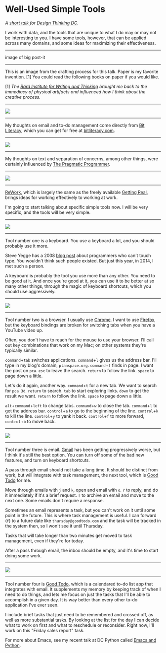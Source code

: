 # Well-Used Simple Tools

*A [short talk](http://www.meetup.com/Design-Thinking-DC/events/216029412/) for [Design Thinking DC](http://www.meetup.com/Design-Thinking-DC/).*

I work with data, and the tools that are unique to what I do may or may not be interesting to you. I have some tools, however, that can be applied across many domains, and some ideas for maximizing their effectiveness.


-----

image of big post-it

-----

This is an image from the drafting process for this talk. Paper is my favorite invention. [1] You could read the following books on paper if you would like.

[1] *The [Bard Institute for Writing and Thinking](http://www.bard.edu/iwt/) brought me back to the immediacy of physical artifacts and influenced how I think about the creative process.*


-----

[![](bit_literacy.jpg)](http://bitliteracy.com/)

-----

My thoughts on email and to-do management come directly from [Bit Literacy](http://bitliteracy.com/), which you can get for free at [bitliteracy.com](http://bitliteracy.com/).


-----

[![](pragmatic_programmer.jpg)](https://pragprog.com/the-pragmatic-programmer)

-----

My thoughts on text and separation of concerns, among other things, were certainly influenced by [The Pragmatic Programmer](https://pragprog.com/the-pragmatic-programmer).


-----

[![](rework.png)](http://37signals.com/rework/)

-----

[ReWork](http://37signals.com/rework/), which is largely the same as the freely available [Getting Real](http://gettingreal.37signals.com/), brings ideas for working effectively to working at work.

I'm going to start talking about specific simple tools now. I will be very specific, and the tools will be very simple.


-----

[![](keyboard.png)](http://www.usporedi.hr/novosti/je-li-ovo-najbolja-tipkovnica-svih-vremena)

-----

Tool number one is a keyboard. You use a keyboard a lot, and you should probably use it more.

Steve Yegge has a 2008 [blog post](http://steve-yegge.blogspot.com/2008/09/programmings-dirtiest-little-secret.html) about programmers who can't touch type. You wouldn't think such people existed. But just this year, in 2014, I met such a person.

A keyboard is probably the tool you use more than any other. You need to be good at it. And once you're good at it, you can use it to be better at so many other things, through the magic of keyboard shortcuts, which you should use aggressively.


-----

[![](chrome.png)](http://www.google.com/chrome/)

-----

Tool number two is a browser. I usually use [Chrome](http://www.google.com/chrome/). I want to use [Firefox](http://firefox.com/), but the keyboard bindings are broken for switching tabs when you have a YouTube video up.

Often, you don't have to reach for the mouse to use your browser. I'll call out key combinations that work on my Mac; on other systems they're typically similar.

`command`+`tab` switches applications. `command`+`l` gives us the address bar. I'll type in my blog's domain, `planspace.org`. `command`+`f` finds in page. I want the post on `pca`. `esc` to leave the search. `return` to follow the link. `space` to page down a little.

Let's do it again, another way. `command`+`t` for a new tab. We want to search for `pca 3d`. `return` to search. `tab` to start exploring links. `down` to get the result we want. `return` to follow the link. `space` to page down a little.

`alt`+`command`+`left` to change tabs. `command`+`w` to close the tab. `command`+`l` to get the address bar. `control`+`a` to go to the beginning of the line. `control`+`k` to kill the line. `control`+`y` to yank it back. `control`+`f` to more forward, `control`+`b` to move back.


-----

[![](gmail.png)](https://gmail.com/)

-----

Tool number three is email. [Gmail](https://gmail.com/) has been getting progressively worse, but I think it's still the best option. You can turn off some of the bad new features, and turn on keyboard shortcuts.

A pass through email should not take a long time. It should be distinct from work, but will integrate with task management, the next tool, which is [Good Todo](https://goodtodo.com/) for me.

Move through emails with `j` and `k`, open and email with `o`. `r` to reply, and do it immediately if it's a brief request. `[` to archive an email and move to the next one. Some emails don't require a response.

Sometimes an email represents a task, but you can't work on it until some point in the future. This is where task management is useful. I can forward (`f`) to a future date like `thursday@goodtodo.com` and the task will be tracked in the system then, so I won't see it until Thursday.

Tasks that will take longer than two minutes get moved to task management, even if they're for today.

After a pass through email, the inbox should be empty, and it's time to start doing some work.


-----

[![](goodtodo.png)](https://goodtodo.com/)

-----

Tool number four is [Good Todo](https://goodtodo.com/), which is a calendared to-do list app that integrates with email. It supplements my memory by keeping track of when I need to do things, and lets me focus on just the tasks that I'll be able to accomplish in a given day. It is way better than every other to-do application I've ever seen.

I include brief tasks that just need to be remembered and crossed off, as well as more substantial tasks. By looking at the list for the day I can decide what to work on first and what to reschedule or reconsider. Right now, I'll work on this "Friday sales report" task.


For more about Emacs, see my recent talk at DC Python called [Emacs and Python](/20141007-emacs_python/).
